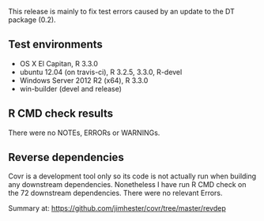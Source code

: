 This release is mainly to fix test errors caused by an update to the
DT package (0.2).

## Test environments
* OS X El Capitan, R 3.3.0
* ubuntu 12.04 (on travis-ci), R 3.2.5, 3.3.0, R-devel
* Windows Server 2012 R2 (x64), R 3.3.0
* win-builder (devel and release)

## R CMD check results
There were no NOTEs, ERRORs or WARNINGs.

## Reverse dependencies

Covr is a development tool only so its code is not actually run when building
any downstream dependencies. Nonetheless I have run R CMD check on the 72
downstream dependencies. There were no relevant Errors.

  Summary at: https://github.com/jimhester/covr/tree/master/revdep
